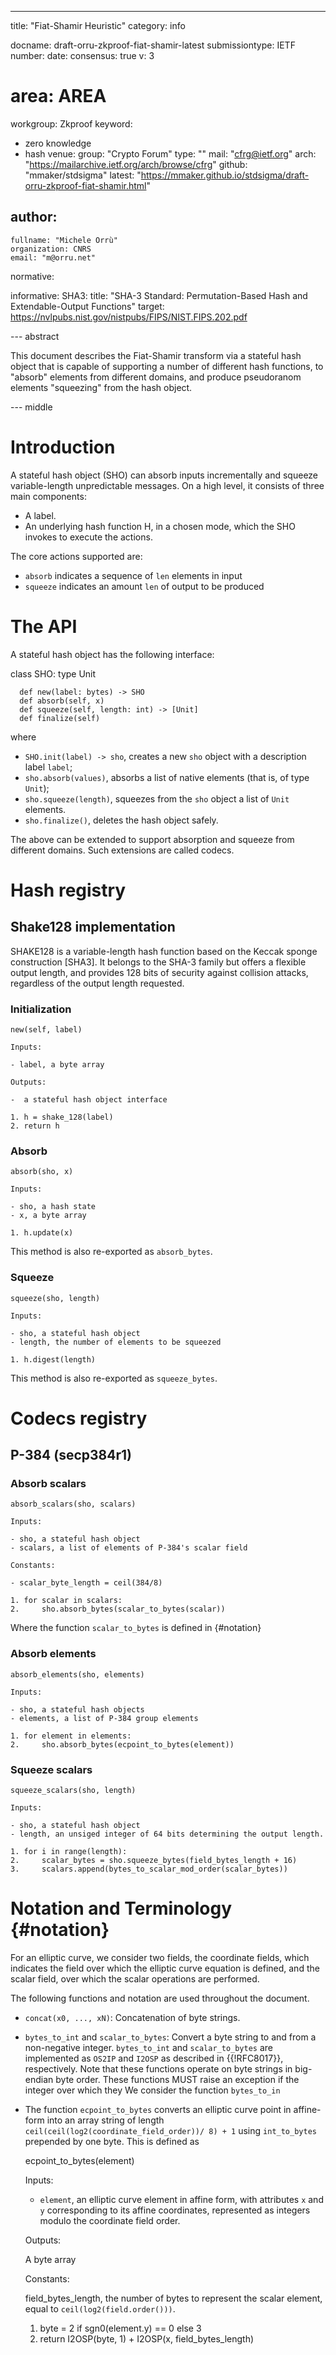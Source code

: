 ---
title: "Fiat-Shamir Heuristic"
category: info

docname: draft-orru-zkproof-fiat-shamir-latest
submissiontype: IETF
number:
date:
consensus: true
v: 3
# area: AREA
workgroup: Zkproof
keyword:
 - zero knowledge
 - hash
venue:
  group: "Crypto Forum"
  type: ""
  mail: "cfrg@ietf.org"
  arch: "https://mailarchive.ietf.org/arch/browse/cfrg"
  github: "mmaker/stdsigma"
  latest: "https://mmaker.github.io/stdsigma/draft-orru-zkproof-fiat-shamir.html"

author:
-
    fullname: "Michele Orrù"
    organization: CNRS
    email: "m@orru.net"

normative:

informative:
  SHA3:
    title: "SHA-3 Standard: Permutation-Based Hash and Extendable-Output Functions"
    target: https://nvlpubs.nist.gov/nistpubs/FIPS/NIST.FIPS.202.pdf

--- abstract

This document describes the Fiat-Shamir transform via a stateful hash object that is capable of supporting a number of different hash functions, to "absorb" elements from different domains, and produce pseudoranom elements "squeezing" from the hash object.

--- middle

# Introduction

A stateful hash object (SHO) can absorb inputs incrementally and squeeze variable-length unpredictable messages.
On a high level, it consists of three main components:

- A label.
- An underlying hash function H, in a chosen mode, which the SHO invokes to execute the actions.

The core actions supported are:

- `absorb` indicates a sequence of `len` elements in input
- `squeeze` indicates an amount `len` of output to be produced

# The API

A stateful hash object has the following interface:

  class SHO:
      type Unit

      def new(label: bytes) -> SHO
      def absorb(self, x)
      def squeeze(self, length: int) -> [Unit]
      def finalize(self)

where

- `SHO.init(label) -> sho`, creates a new `sho` object with a description label `label`;
- `sho.absorb(values)`, absorbs a list of native elements (that is, of type `Unit`);
- `sho.squeeze(length)`, squeezes from the `sho` object a list of `Unit` elements.
- `sho.finalize()`, deletes the hash object safely.

The above can be extended to support absorption and squeeze from different domains. Such extensions are called codecs.

# Hash registry

## Shake128 implementation

SHAKE128 is a variable-length hash function based on the Keccak sponge construction [SHA3]. It belongs to the SHA-3 family but offers a flexible output length, and provides 128 bits of security against collision attacks, regardless of the output length requested.

### Initialization

    new(self, label)

    Inputs:

    - label, a byte array

    Outputs:

    -  a stateful hash object interface

    1. h = shake_128(label)
    2. return h

### Absorb

    absorb(sho, x)

    Inputs:

    - sho, a hash state
    - x, a byte array

    1. h.update(x)

This method is also re-exported as `absorb_bytes`.

### Squeeze

    squeeze(sho, length)

    Inputs:

    - sho, a stateful hash object
    - length, the number of elements to be squeezed

    1. h.digest(length)

This method is also re-exported as `squeeze_bytes`.

# Codecs registry

## P-384 (secp384r1)

### Absorb scalars

    absorb_scalars(sho, scalars)

    Inputs:

    - sho, a stateful hash object
    - scalars, a list of elements of P-384's scalar field

    Constants:

    - scalar_byte_length = ceil(384/8)

    1. for scalar in scalars:
    2.     sho.absorb_bytes(scalar_to_bytes(scalar))

Where the function `scalar_to_bytes` is defined in {#notation}

### Absorb elements

    absorb_elements(sho, elements)

    Inputs:

    - sho, a stateful hash objects
    - elements, a list of P-384 group elements

    1. for element in elements:
    2.     sho.absorb_bytes(ecpoint_to_bytes(element))

### Squeeze scalars

    squeeze_scalars(sho, length)

    Inputs:

    - sho, a stateful hash object
    - length, an unsiged integer of 64 bits determining the output length.

    1. for i in range(length):
    2.     scalar_bytes = sho.squeeze_bytes(field_bytes_length + 16)
    3.     scalars.append(bytes_to_scalar_mod_order(scalar_bytes))


# Notation and Terminology {#notation}

For an elliptic curve, we consider two fields, the coordinate fields, which indicates the field over which the elliptic curve equation is defined, and the scalar field, over which the scalar operations are performed.

The following functions and notation are used throughout the document.

- `concat(x0, ..., xN)`: Concatenation of byte strings.
- `bytes_to_int` and `scalar_to_bytes`: Convert a byte string to and from a non-negative integer.
  `bytes_to_int` and `scalar_to_bytes` are implemented as `OS2IP` and `I2OSP` as described in
  {{!RFC8017}}, respectively. Note that these functions operate on byte strings
  in big-endian byte order. These functions MUST raise an exception if the integer over which they
  We consider the function `bytes_to_in`
- The function `ecpoint_to_bytes` converts an elliptic curve point in affine-form into an array string of length `ceil(ceil(log2(coordinate_field_order))/ 8) + 1` using `int_to_bytes` prepended by one byte. This is defined as

    ecpoint_to_bytes(element)

    Inputs:

    - `element`, an elliptic curve element in affine form, with attributes `x` and `y` corresponding to its affine coordinates, represented as integers modulo the coordinate field order.

    Outputs:

    A byte array

    Constants:

    field_bytes_length, the number of bytes to represent the scalar element, equal to `ceil(log2(field.order()))`.


    1. byte = 2 if sgn0(element.y) == 0 else 3
    2. return I2OSP(byte, 1) + I2OSP(x, field_bytes_length)
